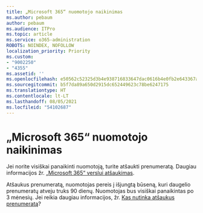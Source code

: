 ```yaml
---
title: „Microsoft 365“ nuomotojo naikinimas
ms.author: pebaum
author: pebaum
ms.audience: ITPro
ms.topic: article
ms.service: o365-administration
ROBOTS: NOINDEX, NOFOLLOW
localization_priority: Priority
ms.custom:
- "9002250"
- "4355"
ms.assetid: ''
ms.openlocfilehash: e50562c52325d3b4e938716833647dac0616b4e0fb2e643367a697e13f0b9ab2
ms.sourcegitcommit: b5f7da89a650d2915dc652449623c78be6247175
ms.translationtype: HT
ms.contentlocale: lt-LT
ms.lasthandoff: 08/05/2021
ms.locfileid: "54102687"
---
```

# <a name="delete-microsoft-365-tenant"></a>„Microsoft 365“ nuomotojo naikinimas

Jei norite visiškai panaikinti nuomotoją, turite atšaukti prenumeratą. Daugiau informacijos žr. [„Microsoft 365“ verslui atšaukimas](https://docs.microsoft.com/microsoft-365/commerce/subscriptions/cancel-your-subscription?view=o365-worldwide). 
 
Atšaukus prenumeratą, nuomotojas pereis į išjungtą būseną, kuri daugelio prenumeratų atveju truks 90 dienų. Nuomotojas bus visiškai panaikintas po 3 mėnesių. Jei reikia daugiau informacijos, žr. [Kas nutinka atšaukus prenumeratą](https://docs.microsoft.com/microsoft-365/commerce/subscriptions/cancel-your-subscription?view=o365-worldwide#what-happens-when-you-cancel-a-subscription)?
